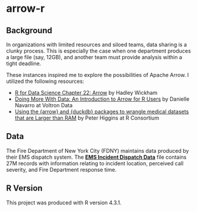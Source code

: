 # arrow-r 

## Background 

In organizations with limited resources and siloed teams, data sharing is a clunky process. 
This is especially the case when one department produces a large file (say, 12GB), and another team must 
provide analysis within a tight deadline.  

These instances inspired me to explore the possibilities of Apache Arrow. I utilized the following resources:  

* [R for Data Science Chapter 22: Arrow](https://r4ds.hadley.nz/arrow#getting-the-data) by Hadley Wickham 
* [Doing More With Data: An Introduction to Arrow for R Users](https://youtu.be/O42LUmJZPx0?si=ENeW8Ihz_BU8L2tG) by Danielle Navarro at Voltron Data  
* [Using the {arrow} and {duckdb} packages to wrangle medical datasets that are Larger than RAM](https://youtu.be/Yxeic7WXzFw?si=t4Dxvy-UdS__EUIf) by Peter Higgins at R Consortium 


## Data 

The Fire Department of New York City (FDNY) maintains data produced by their EMS dispatch system. 
The **[EMS Incident Dispatch Data](https://data.cityofnewyork.us/Public-Safety/EMS-Incident-Dispatch-Data/76xm-jjuj/about_data)** file contains 27M records with information relating to incident location, 
perceived call severity, and Fire Department response time.


## R Version

This project was produced with R version 4.3.1.
